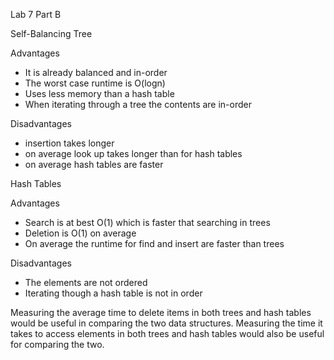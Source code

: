 Lab 7
Part B

Self-Balancing Tree

Advantages
 - It is already balanced and in-order
 - The worst case runtime is O(logn)
 - Uses less memory than a hash table
 - When iterating through a tree the contents are in-order

Disadvantages
 - insertion takes longer
 - on average look up takes longer than for hash tables
 - on average hash tables are faster

Hash Tables

Advantages
 - Search is at best O(1) which is faster that searching in trees
 - Deletion is O(1) on average
 - On average the runtime for find and insert are faster than trees

Disadvantages
 - The elements are not ordered
 - Iterating though a hash table is not in order

Measuring the average time to delete items in both trees and hash tables would 
be useful in comparing the two data structures. Measuring the time it takes to
access elements in both trees and hash tables would also be useful for comparing
the two.
